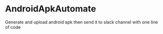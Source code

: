 # AndroidApkAutomate
Generate and upload android apk then send it to slack channel with one line of code
